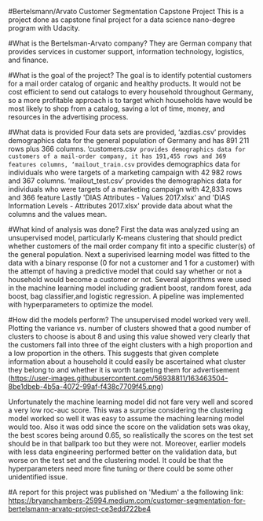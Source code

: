 #Bertelsmann/Arvato Customer Segmentation Capstone Project
This is a project done as capstone final project for a data science nano-degree program with Udacity. 

#What is the Bertelsman-Arvato company? 
They are German company that provides services in customer support, information technology, logistics, and finance. 

#What is the goal of the project? 
The goal is to identify potential customers for a mail order catalog of organic and healthy products. It would not be cost efficient to send out 
catalogs to every household throughout Germany, so a more profitable approach is to target which households have would be most likely to shop from a 
catalog, saving a lot of time, money, and resources in the advertising process.

#What data is provided
Four data sets are provided, ‘azdias.csv’ provides demographics data for the general population of Germany and has 891 211 rows plus 366 columns. 
‘customers.csv` provides demographics data for customers of a mail-order company, it has 191,455 rows and 369 features columns, ‘mailout_train.csv` 
provides demographics data for individuals who were targets of a marketing campaign with 42 982 rows and 367 columns. 
‘mailout_test.csv’ provides the demographics data for individuals who were targets of a marketing campaign with 42,833 rows and 366 feature 
Lastly 'DIAS Attributes - Values 2017.xlsx' and 'DIAS Information Levels - Attributes 2017.xlsx' provide data about what the columns and the values mean.

#What kind of analysis was done?
First the data was analyzed using an unsupervised model, particularly K-means clustering that should predict whether customers of the mail order company 
fit into a specific cluster(s) of the general population. Next a superivised learning model was fitted to the data with a binary response (0 for not a 
customer and 1 for a customer) with the attempt of having a predictive model that could say whether or not a household would become a customer or not. 
Several algorithms were used in the machine learning model including gradient boost, random forest, ada boost, bag classifier,and logistic regression.
A pipeline was implemented with hyperparameters to optimize the model. 

#How did the models perform?
The unsupervised model worked very well. Plotting the variance vs. number of clusters showed that a good number of clusters to choose is about 8 and using
this value showed very clearly that the customers fall into three of the eight clusters with a high proportion and a low proportion in the others. This
suggests that given complete information about a household it could easily be ascertained what cluster they belong to and whether it is worth targeting them for advertisement
(https://user-images.githubusercontent.com/56938811/163463504-8be1dbeb-4b5a-4072-99af-f438c7709f45.png)


Unfortunately the machine learning model did not fare very well and scored a very low roc-auc score. This was a surprise considering the clustering model 
worked so well it was easy to assume the maching learning model would too. Also it was odd since the score on the validation sets was okay, the best 
scores being around 0.65, so realistically the scores on the test set should be in that ballpark too but they were not. Moreover, earlier models
with less data engineering performed better on the validation data, but worse on the test set and the clustering model. It could be that the hyperparameters need more fine tuning or there could be some other unidentified issue. 

#A report for this project was published on 'Medium' a the following link: https://bryanchambers-25994.medium.com/customer-segmentation-for-bertelsmann-arvato-project-ce3edd722be4



